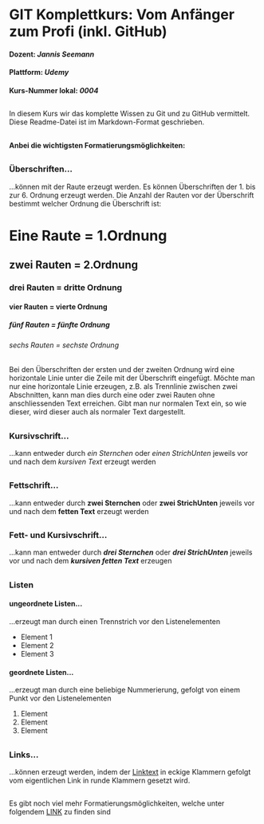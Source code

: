 # GIT Komplettkurs: Vom Anfänger zum Profi (inkl. GitHub)
#### Dozent: *Jannis Seemann*
#### Plattform: *Udemy*
#### Kurs-Nummer lokal: *0004*
##
In diesem Kurs wir das komplette Wissen zu Git und zu GitHub vermittelt.
Diese Readme-Datei ist im Markdown-Format geschrieben.
##
#### Anbei die wichtigsten Formatierungsmöglichkeiten:
##
### Überschriften...
...können mit der Raute erzeugt werden. Es können Überschriften der 1. bis zur 6. Ordnung erzeugt werden.
Die Anzahl der Rauten vor der Überschrift bestimmt welcher Ordnung die Überschrift ist:
# Eine Raute = 1.Ordnung
## zwei Rauten = 2.Ordnung
### drei Rauten = dritte Ordnung
#### vier Rauten = vierte Ordnung
##### fünf Rauten = fünfte Ordnung
###### sechs Rauten = sechste Ordnung
Bei den Überschriften der ersten und der zweiten Ordnung wird eine horizontale Linie unter die Zeile mit der Überschrift eingefügt.
Möchte man nur eine horizontale Linie erzeugen, z.B. als Trennlinie zwischen zwei Abschnitten, kann man dies durch eine oder zwei Rauten ohne anschliessenden Text erreichen.
Gibt man nur normalen Text ein, so wie dieser, wird dieser auch als normaler Text dargestellt.
##
### Kursivschrift...
...kann entweder durch *ein Sternchen* oder _einen StrichUnten_ jeweils vor und nach dem *kursiven Text* erzeugt werden
##
### Fettschrift...
...kann entweder durch **zwei Sternchen** oder __zwei StrichUnten__ jeweils vor und nach dem **fetten Text** erzeugt werden
##
### Fett- und Kursivschrift...
...kann man entweder durch ***drei Sternchen*** oder ___drei StrichUnten___ jeweils vor und nach dem ***kursiven fetten Text*** erzeugen
##
### Listen
#### ungeordnete Listen...
...erzeugt man durch einen Trennstrich vor den Listenelementen
- Element 1
- Element 2
- Element 3
#### geordnete Listen...
...erzeugt man durch eine beliebige Nummerierung, gefolgt von einem Punkt vor den Listenelementen 
1. Element
1. Element
1. Element
##
### Links...
...können erzeugt werden, indem der [Linktext](https://google.com) in eckige Klammern gefolgt vom eigentlichen Link in runde Klammern gesetzt wird.
##
Es gibt noch viel mehr Formatierungsmöglichkeiten, welche unter folgendem [LINK](https://github.com/adam-p/markdown-here/wiki/Markdown-Cheatsheet) zu finden sind
